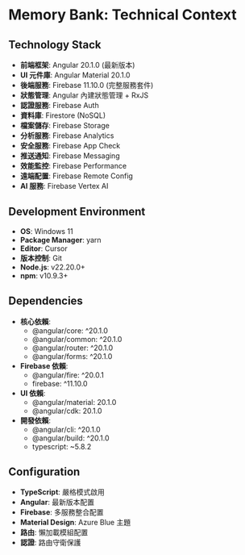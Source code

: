 # Memory Bank: Technical Context

## Technology Stack
- **前端框架**: Angular 20.1.0 (最新版本)
- **UI 元件庫**: Angular Material 20.1.0
- **後端服務**: Firebase 11.10.0 (完整服務套件)
- **狀態管理**: Angular 內建狀態管理 + RxJS
- **認證服務**: Firebase Auth
- **資料庫**: Firestore (NoSQL)
- **檔案儲存**: Firebase Storage
- **分析服務**: Firebase Analytics
- **安全服務**: Firebase App Check
- **推送通知**: Firebase Messaging
- **效能監控**: Firebase Performance
- **遠端配置**: Firebase Remote Config
- **AI 服務**: Firebase Vertex AI

## Development Environment
- **OS**: Windows 11
- **Package Manager**: yarn
- **Editor**: Cursor
- **版本控制**: Git
- **Node.js**: v22.20.0+
- **npm**: v10.9.3+

## Dependencies
- **核心依賴**: 
  - @angular/core: ^20.1.0
  - @angular/common: ^20.1.0
  - @angular/router: ^20.1.0
  - @angular/forms: ^20.1.0
- **Firebase 依賴**:
  - @angular/fire: ^20.0.1
  - firebase: ^11.10.0
- **UI 依賴**: 
  - @angular/material: 20.1.0
  - @angular/cdk: 20.1.0
- **開發依賴**:
  - @angular/cli: ^20.1.0
  - @angular/build: ^20.1.0
  - typescript: ~5.8.2

## Configuration
- **TypeScript**: 嚴格模式啟用
- **Angular**: 最新版本配置
- **Firebase**: 多服務整合配置
- **Material Design**: Azure Blue 主題
- **路由**: 懶加載模組配置
- **認證**: 路由守衛保護
